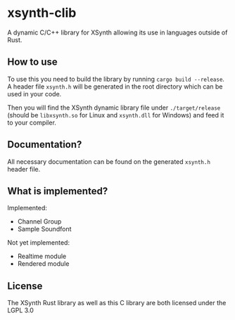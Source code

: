 # xsynth-clib
A dynamic C/C++ library for XSynth allowing its use in languages outside of Rust.

## How to use
To use this you need to build the library by running `cargo build --release`. A header file `xsynth.h` will be generated in the root directory which can be used in your code.

Then you will find the XSynth dynamic library file under `./target/release` (should be `libxsynth.so` for Linux and `xsynth.dll` for Windows) and feed it to your compiler.

## Documentation?
All necessary documentation can be found on the generated `xsynth.h` header file.

## What is implemented?
Implemented:
- Channel Group
- Sample Soundfont

Not yet implemented:
- Realtime module
- Rendered module

## License
The XSynth Rust library as well as this C library are both licensed under the LGPL 3.0
